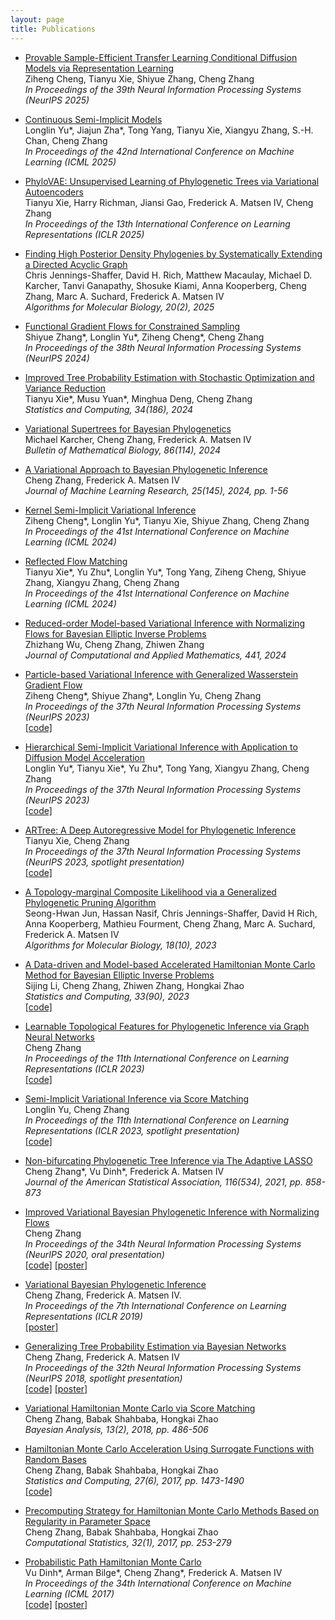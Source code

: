 ```yaml
---
layout: page
title: Publications
---
```


- [Provable Sample-Efficient Transfer Learning Conditional Diffusion Models via Representation Learning](https://arxiv.org/pdf/2502.04491)  
Ziheng Cheng, Tianyu Xie, Shiyue Zhang, Cheng Zhang  
_In Proceedings of the 39th Neural Information Processing Systems (NeurIPS 2025)_

- [Continuous Semi-Implicit Models](https://arxiv.org/pdf/2506.06778)  
Longlin Yu\*, Jiajun Zha\*, Tong Yang, Tianyu Xie, Xiangyu Zhang, S.-H. Chan, Cheng Zhang  
_In Proceedings of the 42nd International Conference on Machine Learning (ICML 2025)_

- [PhyloVAE: Unsupervised Learning of Phylogenetic Trees via Variational Autoencoders](https://openreview.net/pdf?id=Z8TglKXDWm)  
Tianyu Xie, Harry Richman, Jiansi Gao, Frederick A. Matsen IV, Cheng Zhang  
_In Proceedings of the 13th International Conference on Learning Representations (ICLR 2025)_

- [Finding High Posterior Density Phylogenies by Systematically Extending a Directed Acyclic Graph](https://almob.biomedcentral.com/articles/10.1186/s13015-025-00273-x)  
Chris Jennings-Shaffer, David H. Rich, Matthew Macaulay, Michael D. Karcher, Tanvi Ganapathy, Shosuke Kiami, Anna Kooperberg, Cheng Zhang, Marc A. Suchard, Frederick A. Matsen IV  
_Algorithms for Molecular Biology, 20(2), 2025_

- [Functional Gradient Flows for Constrained Sampling](https://openreview.net/pdf?id=kpo6ZCgVZH)  
Shiyue Zhang\*, Longlin Yu\*, Ziheng Cheng\*, Cheng Zhang  
_In Proceedings of the 38th Neural Information Processing Systems (NeurIPS 2024)_

- [Improved Tree Probability Estimation with Stochastic Optimization and Variance Reduction](https://link.springer.com/article/10.1007/s11222-024-10498-2)  
Tianyu Xie\*, Musu Yuan\*, Minghua Deng, Cheng Zhang  
_Statistics and Computing, 34(186), 2024_

- [Variational Supertrees for Bayesian Phylogenetics](https://link.springer.com/article/10.1007/s11538-024-01338-5)  
Michael Karcher, Cheng Zhang, Frederick A. Matsen IV   
_Bulletin of Mathematical Biology, 86(114), 2024_ 

- [A Variational Approach to Bayesian Phylogenetic Inference](https://www.jmlr.org/papers/volume25/22-0348/22-0348.pdf)  
Cheng Zhang, Frederick A. Matsen IV  
_Journal of Machine Learning Research, 25(145), 2024, pp. 1-56_

- [Kernel Semi-Implicit Variational Inference](https://arxiv.org/pdf/2405.18997)  
Ziheng Cheng\*, Longlin Yu\*, Tianyu Xie, Shiyue Zhang, Cheng Zhang  
_In Proceedings of the 41st International Conference on Machine Learning (ICML 2024)_

- [Reflected Flow Matching](https://arxiv.org/pdf/2405.16577)    
Tianyu Xie\*, Yu Zhu\*, Longlin Yu\*, Tong Yang, Ziheng Cheng, Shiyue Zhang, Xiangyu Zhang, Cheng Zhang  
_In Proceedings of the 41st International Conference on Machine Learning (ICML 2024)_

- [Reduced-order Model-based Variational Inference with Normalizing Flows for Bayesian Elliptic Inverse Problems](https://www.sciencedirect.com/science/article/pii/S0377042723006039)  
Zhizhang Wu, Cheng Zhang, Zhiwen Zhang  
_Journal of Computational and Applied Mathematics, 441, 2024_

- [Particle-based Variational Inference with Generalized Wasserstein Gradient Flow](https://openreview.net/pdf?id=oNuam8eFz2)  
Ziheng Cheng\*, Shiyue Zhang\*, Longlin Yu, Cheng Zhang  
_In Proceedings of the 37th Neural Information Processing Systems (NeurIPS 2023)_  
[[code]](https://github.com/Alexczh1/GWG)

- [Hierarchical Semi-Implicit Variational Inference with Application to Diffusion Model Acceleration](https://openreview.net/pdf?id=ghIBaprxsV)  
Longlin Yu\*, Tianyu Xie\*, Yu Zhu\*, Tong Yang, Xiangyu Zhang, Cheng Zhang  
_In Proceedings of the 37th Neural Information Processing Systems (NeurIPS 2023)_  
[[code]](https://github.com/longinYu/HSIVI)

- [ARTree: A Deep Autoregressive Model for Phylogenetic Inference](https://openreview.net/pdf?id=SoLebIqHgZ)  
Tianyu Xie, Cheng Zhang  
_In Proceedings of the 37th Neural Information Processing Systems (NeurIPS 2023, spotlight presentation)_  
[[code]](https://github.com/tyuxie/ARTree)

- [A Topology-marginal Composite Likelihood via a Generalized Phylogenetic Pruning Algorithm](https://almob.biomedcentral.com/articles/10.1186/s13015-023-00235-1)    
Seong-Hwan Jun, Hassan Nasif, Chris Jennings-Shaffer, David H Rich, Anna Kooperberg, Mathieu Fourment, Cheng Zhang, Marc A. Suchard, Frederick A. Matsen IV  
_Algorithms for Molecular Biology, 18(10), 2023_

- [A Data-driven and Model-based Accelerated Hamiltonian Monte Carlo Method for Bayesian Elliptic Inverse Problems](https://link.springer.com/article/10.1007/s11222-023-10262-y)    
Sijing Li, Cheng Zhang, Zhiwen Zhang, Hongkai Zhao  
_Statistics and Computing, 33(90), 2023_  
[[code]](https://github.com/LSijing/Bayesian-pde-inverse-problem)

- [Learnable Topological Features for Phylogenetic Inference via Graph Neural Networks](https://openreview.net/forum?id=hVVUY7p64WL)   
Cheng Zhang  
_In Proceedings of the 11th International Conference on Learning Representations (ICLR 2023)_  
[[code]](https://github.com/zcrabbit/vbpi-gnn)

- [Semi-Implicit Variational Inference via Score Matching](https://openreview.net/forum?id=sd90a2ytrt)  
Longlin Yu, Cheng Zhang  
_In Proceedings of the 11th International Conference on Learning Representations (ICLR 2023, spotlight presentation)_  
[[code]](https://github.com/longinyu/sivism)

- [Non-bifurcating Phylogenetic Tree Inference via The Adaptive LASSO](https://arxiv.org/abs/1805.11073)  
Cheng Zhang\*, Vu Dinh\*, Frederick A. Matsen IV  
_Journal of the American Statistical Association, 116(534), 2021, pp. 858-873_

- [Improved Variational Bayesian Phylogenetic Inference with Normalizing Flows](https://papers.nips.cc/paper/2020/file/d96409bf894217686ba124d7356686c9-Paper.pdf)  
Cheng Zhang  
_In Proceedings of the 34th Neural Information Processing Systems (NeurIPS 2020, oral presentation)_  
[[code]](https://github.com/zcrabbit/vbpi-nf) [[poster]]({{site.baseurl}}/static/posters/vbpi-nf-poster.pdf)

- [Variational Bayesian Phylogenetic Inference](https://openreview.net/pdf?id=SJVmjjR9FX)  
Cheng Zhang, Frederick A. Matsen IV.  
_In Proceedings of the 7th International Conference on Learning Representations (ICLR 2019)_  
[[poster]]({{site.baseurl}}/static/posters/vbpi_iclr_poster.pdf)

- [Generalizing Tree Probability Estimation via Bayesian Networks](https://papers.nips.cc/paper_files/paper/2018/file/b137fdd1f79d56c7edf3365fea7520f2-Paper.pdf)  
Cheng Zhang, Frederick A. Matsen IV  
_In Proceedings of the 32th Neural Information Processing Systems (NeurIPS 2018, spotlight presentation)_    
[[code]](https://github.com/zcrabbit/sbn) [[poster]]({{site.baseurl}}/static/posters/sbn_nips_poster.pdf)

- [Variational Hamiltonian Monte Carlo via Score Matching](https://projecteuclid.org/download/pdfview_1/euclid.ba/1500948232)  
Cheng Zhang, Babak Shahbaba, Hongkai Zhao  
_Bayesian Analysis, 13(2), 2018, pp. 486-506_

- [Hamiltonian Monte Carlo Acceleration Using Surrogate Functions with Random Bases](https://arxiv.org/pdf/1506.05555.pdf)  
Cheng Zhang, Babak Shahbaba, Hongkai Zhao  
_Statistics and Computing, 27(6), 2017, pp. 1473-1490_  
[[code]](https://github.com/zcrabbit/RNSHMC)

- [Precomputing Strategy for Hamiltonian Monte Carlo Methods Based on Regularity in Parameter Space](https://arxiv.org/pdf/1504.01418.pdf)  
Cheng Zhang, Babak Shahbaba, Hongkai Zhao  
_Computational Statistics, 32(1), 2017, pp. 253-279_

- [Probabilistic Path Hamiltonian Monte Carlo](http://proceedings.mlr.press/v70/dinh17a/dinh17a.pdf)  
Vu Dinh\*, Arman Bilge\*, Cheng Zhang\*, Frederick A. Matsen IV  
_In Proceedings of the 34th International Conference on Machine Learning (ICML 2017)_  
[[code]](https://github.com/zcrabbit/PhyloInfer) [[poster]]({{site.baseurl}}/static/posters/pphmc.pdf)
